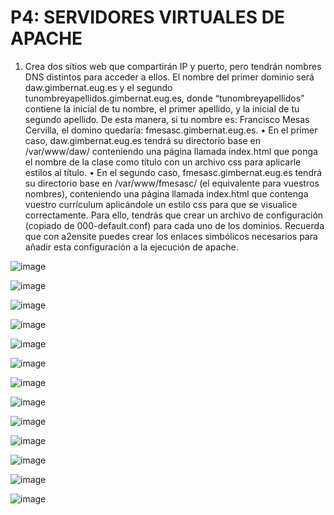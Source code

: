 # P4: SERVIDORES VIRTUALES DE APACHE

1. Crea dos sitios web que compartirán IP y puerto, pero tendrán nombres DNS distintos 
para acceder a ellos. El nombre del primer dominio será daw.gimbernat.eug.es y el 
segundo tunombreyapellidos.gimbernat.eug.es, donde “tunombreyapellidos” contiene 
la inicial de tu nombre, el primer apellido, y la inicial de tu segundo apellido. De esta 
manera, si tu nombre es: Francisco Mesas Cervilla, el domino quedaría: 
fmesasc.gimbernat.eug.es.
• En el primer caso, daw.gimbernat.eug.es tendrá su directorio base en 
/var/www/daw/ conteniendo una página llamada index.html que ponga el 
nombre de la clase como título con un archivo css para aplicarle estilos al título.
• En el segundo caso, fmesasc.gimbernat.eug.es tendrá su directorio base en 
/var/www/fmesasc/ (el equivalente para vuestros nombres), conteniendo una 
página llamada index.html que contenga vuestro currículum aplicándole un 
estilo css para que se visualice correctamente.
Para ello, tendrás que crear un archivo de configuración (copiado de 000-default.conf) 
para cada uno de los dominios. Recuerda que con a2ensite puedes crear los enlaces 
simbólicos necesarios para añadir esta configuración a la ejecución de apache.

![image](https://github.com/PolCasamitjana/DAW/assets/144775621/8ce30033-738a-4441-8c2c-1116e79d2fe7)

![image](https://github.com/PolCasamitjana/DAW/assets/144775621/612d656e-3ad7-4d04-8ed6-7db8eb74178d)

![image](https://github.com/PolCasamitjana/DAW/assets/144775621/a31706c9-83b1-414b-b356-b5adfbaf7495)

![image](https://github.com/PolCasamitjana/DAW/assets/144775621/68a5cdc6-658b-4901-a7be-198868531850)

![image](https://github.com/PolCasamitjana/DAW/assets/144775621/77e247cd-ccea-495b-b592-060ba87014eb)

![image](https://github.com/PolCasamitjana/DAW/assets/144775621/472ca38d-c238-4c21-9fce-731cd4f426e7)

![image](https://github.com/PolCasamitjana/DAW/assets/144775621/c2ca823e-95ee-42e3-b68c-1d737d6379ff)

![image](https://github.com/PolCasamitjana/DAW/assets/144775621/4466d439-f1c3-47ad-abb2-84dc2d87a9d1)

![image](https://github.com/PolCasamitjana/DAW/assets/144775621/c6fcf82d-4ecb-438f-9fa6-bc998c9e724b)

![image](https://github.com/PolCasamitjana/DAW/assets/144775621/8c6ad767-5b07-4ddc-b416-9e2f789e8646)

![image](https://github.com/PolCasamitjana/DAW/assets/144775621/b1bd5f34-b412-4aa8-b2a3-4276ebb12d06)

![image](https://github.com/PolCasamitjana/DAW/assets/144775621/3dcc0117-42e9-4f8f-bfcd-fc6824ad52f2)

![image](https://github.com/PolCasamitjana/DAW/assets/144775621/2633f026-04c1-45f5-ba68-b0d6bee712cb)

